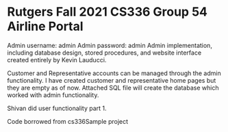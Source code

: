 # Rutgers Fall 2021 CS336 Group 54 Airline Portal

Admin username: admin
Admin password: admin
Admin implementation, including database design, stored procedures, 
and website interface created entirely by Kevin Lauducci.

Customer and Representative accounts can be managed through the admin functionality.
I have created customer and representative home pages but they are empty as of now.
Attached SQL file will create the database which worked with admin functionality.

Shivan did user functionality part 1.

Code borrowed from cs336Sample project
 
